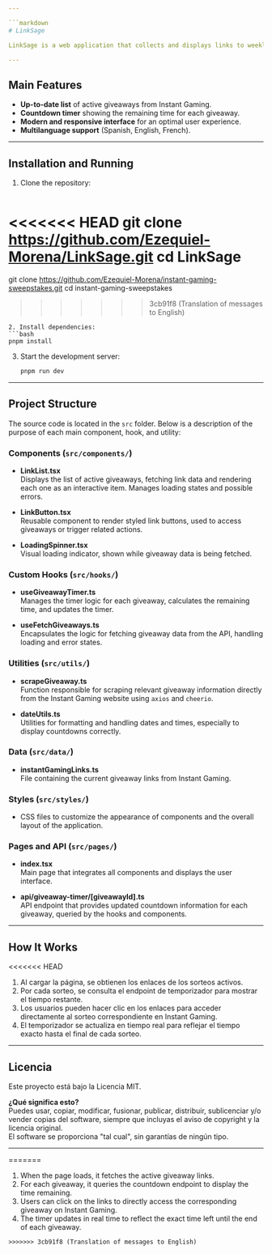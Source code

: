 ```yaml
---

```markdown
# LinkSage

LinkSage is a web application that collects and displays links to weekly or monthly giveaways for any video game or item available on the Instant Gaming store. The goal is to provide users with a simple and centralized way to discover and access these giveaways.

---
```


## Main Features

- **Up-to-date list** of active giveaways from Instant Gaming.
- **Countdown timer** showing the remaining time for each giveaway.
- **Modern and responsive interface** for an optimal user experience.
- **Multilanguage support** (Spanish, English, French).

---

## Installation and Running

1. Clone the repository:
   ```bash
<<<<<<< HEAD
   git clone https://github.com/Ezequiel-Morena/LinkSage.git
   cd LinkSage
=======
   git clone https://github.com/Ezequiel-Morena/instant-gaming-sweepstakes.git
   cd instant-gaming-sweepstakes
>>>>>>> 3cb91f8 (Translation of messages to English)
   ```
2. Install dependencies:
   ```bash
   pnpm install
   ```
3. Start the development server:
   ```bash
   pnpm run dev
   ```

---

## Project Structure

The source code is located in the `src` folder. Below is a description of the purpose of each main component, hook, and utility:

### Components (`src/components/`)

- **LinkList.tsx**  
  Displays the list of active giveaways, fetching link data and rendering each one as an interactive item. Manages loading states and possible errors.

- **LinkButton.tsx**  
  Reusable component to render styled link buttons, used to access giveaways or trigger related actions.

- **LoadingSpinner.tsx**  
  Visual loading indicator, shown while giveaway data is being fetched.

### Custom Hooks (`src/hooks/`)

- **useGiveawayTimer.ts**  
  Manages the timer logic for each giveaway, calculates the remaining time, and updates the timer.

- **useFetchGiveaways.ts**  
  Encapsulates the logic for fetching giveaway data from the API, handling loading and error states.

### Utilities (`src/utils/`)

- **scrapeGiveaway.ts**  
  Function responsible for scraping relevant giveaway information directly from the Instant Gaming website using `axios` and `cheerio`.

- **dateUtils.ts**  
  Utilities for formatting and handling dates and times, especially to display countdowns correctly.

### Data (`src/data/`)

- **instantGamingLinks.ts**  
  File containing the current giveaway links from Instant Gaming.

### Styles (`src/styles/`)

- CSS files to customize the appearance of components and the overall layout of the application.

### Pages and API (`src/pages/`)

- **index.tsx**  
  Main page that integrates all components and displays the user interface.

- **api/giveaway-timer/[giveawayId].ts**  
  API endpoint that provides updated countdown information for each giveaway, queried by the hooks and components.

---

## How It Works

<<<<<<< HEAD
1. Al cargar la página, se obtienen los enlaces de los sorteos activos.
2. Por cada sorteo, se consulta el endpoint de temporizador para mostrar el tiempo restante.
3. Los usuarios pueden hacer clic en los enlaces para acceder directamente al sorteo correspondiente en Instant Gaming.
4. El temporizador se actualiza en tiempo real para reflejar el tiempo exacto hasta el final de cada sorteo.

---

## Licencia

Este proyecto está bajo la Licencia MIT.

**¿Qué significa esto?**  
Puedes usar, copiar, modificar, fusionar, publicar, distribuir, sublicenciar y/o vender copias del software, siempre que incluyas el aviso de copyright y la licencia original.  
El software se proporciona "tal cual", sin garantías de ningún tipo.

---
=======
1. When the page loads, it fetches the active giveaway links.
2. For each giveaway, it queries the countdown endpoint to display the time remaining.
3. Users can click on the links to directly access the corresponding giveaway on Instant Gaming.
4. The timer updates in real time to reflect the exact time left until the end of each giveaway.
```
>>>>>>> 3cb91f8 (Translation of messages to English)
